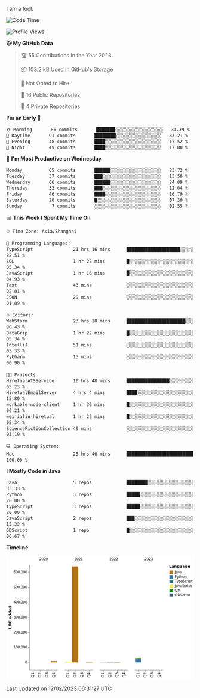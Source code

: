 I am a fool.

<!--START_SECTION:waka-->
![Code Time](http://img.shields.io/badge/Code%20Time-59%20hrs%2035%20mins-blue)

![Profile Views](http://img.shields.io/badge/Profile%20Views-165-blue)

**🐱 My GitHub Data** 

> 🏆 55 Contributions in the Year 2023
 > 
> 📦 103.2 kB Used in GitHub's Storage 
 > 
> 🚫 Not Opted to Hire
 > 
> 📜 16 Public Repositories 
 > 
> 🔑 4 Private Repositories  
 > 
**I'm an Early 🐤** 

```text
🌞 Morning       86 commits       ███████░░░░░░░░░░░░░░░░░░   31.39 % 
🌆 Daytime       91 commits       ████████░░░░░░░░░░░░░░░░░   33.21 % 
🌃 Evening       48 commits       ████░░░░░░░░░░░░░░░░░░░░░   17.52 % 
🌙 Night         49 commits       ████░░░░░░░░░░░░░░░░░░░░░   17.88 % 

```
📅 **I'm Most Productive on Wednesday** 

```text
Monday          65 commits       ██████░░░░░░░░░░░░░░░░░░░   23.72 % 
Tuesday         37 commits       ███░░░░░░░░░░░░░░░░░░░░░░   13.50 % 
Wednesday       66 commits       ██████░░░░░░░░░░░░░░░░░░░   24.09 % 
Thursday        33 commits       ███░░░░░░░░░░░░░░░░░░░░░░   12.04 % 
Friday          46 commits       ████░░░░░░░░░░░░░░░░░░░░░   16.79 % 
Saturday        20 commits       █░░░░░░░░░░░░░░░░░░░░░░░░   07.30 % 
Sunday           7 commits       ░░░░░░░░░░░░░░░░░░░░░░░░░   02.55 % 

```


📊 **This Week I Spent My Time On** 

```text
⌚︎ Time Zone: Asia/Shanghai

💬 Programming Languages: 
TypeScript               21 hrs 16 mins      ████████████████████░░░░░   82.51 % 
SQL                      1 hr 22 mins        █░░░░░░░░░░░░░░░░░░░░░░░░   05.34 % 
JavaScript               1 hr 16 mins        █░░░░░░░░░░░░░░░░░░░░░░░░   04.93 % 
Text                     43 mins             ░░░░░░░░░░░░░░░░░░░░░░░░░   02.81 % 
JSON                     29 mins             ░░░░░░░░░░░░░░░░░░░░░░░░░   01.89 % 

🔥 Editors: 
WebStorm                 23 hrs 18 mins      ██████████████████████░░░   90.43 % 
DataGrip                 1 hr 22 mins        █░░░░░░░░░░░░░░░░░░░░░░░░   05.34 % 
IntelliJ                 51 mins             ░░░░░░░░░░░░░░░░░░░░░░░░░   03.33 % 
PyCharm                  13 mins             ░░░░░░░░░░░░░░░░░░░░░░░░░   00.90 % 

🐱‍💻 Projects: 
HiretualATSService       16 hrs 48 mins      ████████████████░░░░░░░░░   65.23 % 
HiretualEmailServer      4 hrs 4 mins        ████░░░░░░░░░░░░░░░░░░░░░   15.80 % 
workable-node-client     1 hr 36 mins        █░░░░░░░░░░░░░░░░░░░░░░░░   06.21 % 
weijialiu-hiretual       1 hr 22 mins        █░░░░░░░░░░░░░░░░░░░░░░░░   05.34 % 
ScienceFictionCollection 49 mins             ░░░░░░░░░░░░░░░░░░░░░░░░░   03.19 % 

💻 Operating System: 
Mac                      25 hrs 46 mins      █████████████████████████   100.00 % 

```

**I Mostly Code in Java** 

```text
Java                     5 repos             ████████░░░░░░░░░░░░░░░░░   33.33 % 
Python                   3 repos             █████░░░░░░░░░░░░░░░░░░░░   20.00 % 
TypeScript               3 repos             █████░░░░░░░░░░░░░░░░░░░░   20.00 % 
JavaScript               2 repos             ███░░░░░░░░░░░░░░░░░░░░░░   13.33 % 
GDScript                 1 repo              █░░░░░░░░░░░░░░░░░░░░░░░░   06.67 % 

```


**Timeline**

![Chart not found](https://raw.githubusercontent.com/VeejaLiu/VeejaLiu/master/charts/bar_graph.png) 


 Last Updated on 12/02/2023 06:31:27 UTC
<!--END_SECTION:waka-->
